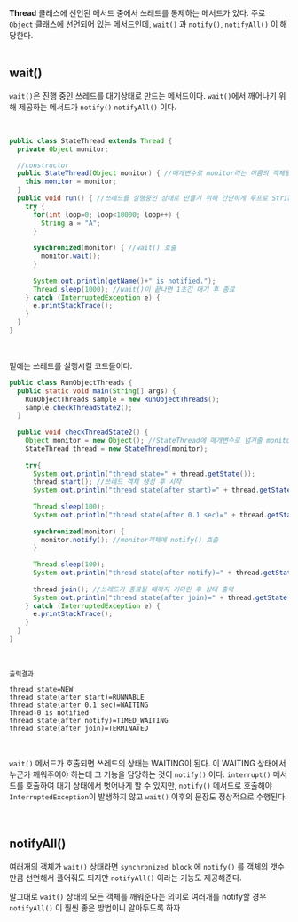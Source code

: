 **Thread** 클래스에 선언된 메서드 중에서 쓰레드를 통제하는 
메서드가 있다. 주로 `Object` 클래스에 선언되어 있는 메서드인데, 
`wait()` 과 `notify()`, `notifyAll()` 이 해당한다.
<br>
<br>

## wait()

`wait()`은 진행 중인 쓰레드를 대기상태로 만드는 메서드이다. 
`wait()`에서 깨어나기 위해 제공하는 메서드가 `notify()` 
`notifyAll()` 이다. 

<br>

```java
public class StateThread extends Thread {
  private Object monitor;

  //constructor
  public StateThread(Object monitor) { //매개변수로 monitor라는 이름의 객체를 받아 인스턴스 변수로 선언
    this.monitor = monitor;
  }
  public void run() { //쓰레드를 실행중인 상태로 만들기 위해 간단하게 루프로 String 객체 생성
    try {
      for(int loop=0; loop<10000; loop++) {
        String a = "A";
      }
      
      synchronized(monitor) { //wait() 호출
        monitor.wait();
      }
      
      System.out.println(getName()+" is notified.");
      Thread.sleep(1000); //wait()이 끝나면 1초간 대기 후 종료
    } catch (InterruptedException e) {
      e.printStackTrace();
    }
  }
}
```
<br>

밑에는 쓰레드를 실행시킬 코드들이다.

```java
public class RunObjectThreads {
  public static void main(String[] args) {
    RunObjectThreads sample = new RunObjectThreads();
    sample.checkThreadState2();
  }
  
  public void checkThreadState2() {
    Object monitor = new Object(); //StateThread에 매개변수로 넘겨줄 monitor라는 Object클래스 생성
    StateThread thread = new StateThread(monitor);
    
    try{
      System.out.println("thread state=" + thread.getState());
      thread.start(); //쓰레드 객체 생성 후 시작
      System.out.println("thread state(after start)=" + thread.getState());
      
      Thread.sleep(100);
      System.out.println("thread state(after 0.1 sec)=" + thread.getState());
      
      synchronized(monitor) {
        monitor.notify(); //monitor객체에 notify() 호출
      }
      
      Thread.sleep(100);
      System.out.println("thread state(after notify)=" + thread.getState());
      
      thread.join(); //쓰레드가 종료될 때까지 기다린 후 상태 출력
      System.out.println("thread state(after join)=" + thread.getState());
    } catch (InterruptedException e) {
      e.printStackTrace();
    }
  }
}
```
<br>

```
출력결과

thread state=NEW
thread state(after start)=RUNNABLE
thread state(after 0.1 sec)=WAITING
Thread-0 is notified
thread state(after notify)=TIMED_WAITING
thread state(after join)=TERMINATED
```

<br>

`wait()` 메서드가 호출되면 쓰레드의 상태는 WAITING이 된다. 
이 WAITING 상태에서 누군가 깨워주어야 하는데 그 기능을 담당하는 것이 
`notify()` 이다. `interrupt()` 메서드를 호출하여 대기 상태에서 벗어나게 할 수 있지만, 
`notify()` 메서드로 호출해야 `InterruptedException`이 발생하지 않고 `wait()` 이후의 
문장도 정상적으로 수행된다. 
<br>
<br>
<br>


## notifyAll()

여러개의 객체가 `wait()` 상태라면 `synchronized block`
에 `notify()` 를 객체의 갯수만큼 선언해서 풀어줘도 되지만
`notifyAll()` 이라는 기능도 제공해준다. 
<br>

말그대로 `wait()` 상태의 모든 객체를 깨워준다는 의미로 
여러개를 notify할 경우 `notifyAll()` 이 훨씬 좋은 방법이니 
알아두도록 하자 
<br>
<br>
<br>
<br>
<br>
<br>
<br>














